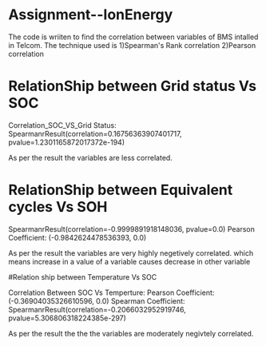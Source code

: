 # Assignment--IonEnergy



The code is wriiten to find the correlation between variables of BMS intalled in Telcom. The technique used is 
1)Spearman's Rank correlation
2)Pearson correlation 

# RelationShip between Grid status Vs SOC

Correlation_SOC_VS_Grid Status:
SpearmanrResult(correlation=0.16756363907401717, pvalue=1.2301165872017372e-194)
 
As per the result the variables are less correlated.

# RelationShip between Equivalent cycles  Vs SOH

SpearmanrResult(correlation=-0.9999891918148036, pvalue=0.0)
Pearson Coefficient: (-0.9842624478536393, 0.0)

As per the result the variables are very highly  negetively correlated. which means increase in a value of a variable causes decrease in other variable 

#Relation ship between Temperature  Vs SOC

Correlation Between SOC Vs Temperture:
Pearson Coefficient: (-0.36904035326610596, 0.0)
Spearman Coefficient: SpearmanrResult(correlation=-0.2066032952919746, pvalue=5.306806318224385e-297)
 
 
 As per the result the the the variables are moderately negivtely correlated.
